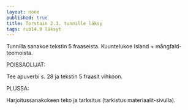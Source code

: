 ```yaml
---
layout: none
published: true
title: Torstain 2.3. tunnille läksy
tags: rub14.9 läksyt
---
```

Tunnilla sanakoe tekstin 5 fraaseista. Kuuntelukoe Island + mångfald-teemoista.

POISSAOLIJAT:

Tee apuverbi s. 28 ja tekstin 5 fraasit vihkoon.

PLUSSA:

Harjoitussanakokeen teko ja tarksitus (tarkistus materiaalit-sivulla).